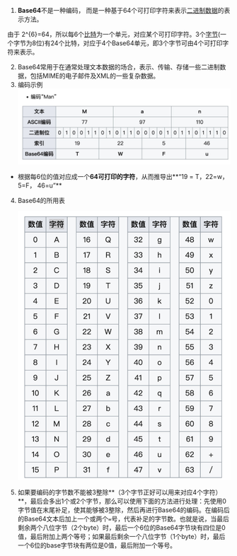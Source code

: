 1. **Base64**不是一种编码， 而是一种基于64个可打印字符来表示[二进制数据](https://zh.wikipedia.org/wiki/二进制)的表示方法。

由于 2^{6}=64，所以每6个[比特](https://zh.wikipedia.org/wiki/位元)为一个单元，对应某个可打印字符。3个[字节](https://zh.wikipedia.org/wiki/字节)(一个字节为8位)有24个比特，对应于4个Base64单元，即3个字节可由4个可打印字符来表示。

2. Base64常用于在通常处理文本数据的场合，表示、传输、存储一些二进制数据，包括MIME的电子邮件及XML的一些复杂数据。
3. 编码示例
 ![WechatIMG3](./assets/WechatIMG3.jpeg)

- 根据每6位的值对应成一个**64可打印的字符**，从而推导出**“19 = T，22=w， 5=F， 46=u”**

4. Base64的所用表

   ![image-20190729101338333](./assets/image-20190729101338333.png)



5. 如果要编码的字节数不能被3整除**（3个字节正好可以用来对应4个字符）**，最后会多出1个或2个字节，那么可以使用下面的方法进行处理：先使用0字节值在末尾补足，使其能够被3整除，然后再进行Base64的编码。在编码后的Base64文本后加上一个或两个`=`号，代表补足的字节数。也就是说，当最后剩余两个八位字节（2个byte）时，最后一个6位的Base64字节块有四位是0值，最后附加上两个等号；如果最后剩余一个八位字节（1个byte）时，最后一个6位的base字节块有两位是0值，最后附加一个等号。